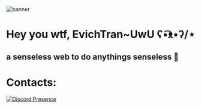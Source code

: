 ![banner](https://camo.githubusercontent.com/14789b87d5efc82c67988aef440b6aaf63ccc662ec2dd7724ff1b4d86a00f03e/68747470733a2f2f692e696d6775722e636f6d2f673633627147482e6a7067)

# Hey you wtf, EvichTran~UwU ʕ•͡ᴥ•ʔ/⋆
## a senseless web to do anythings senseless 🤣

# Contacts:
[![Discord Presence](https://lanyard.cnrad.dev/api/1203881496944058459?showDisplayName=true)](https://discord.com/users/1203881496944058459)
